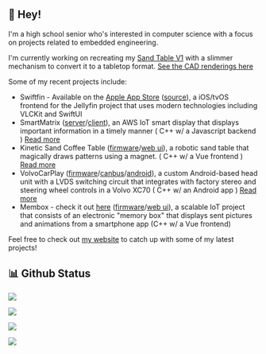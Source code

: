 ## 👋 Hey!

I'm a high school senior who's interested in computer science with a focus on projects related to embedded engineering.

I'm currently working on recreating my [Sand Table V1](https://vigue.me/posts/sand-table-project) with a slimmer mechanism to convert it to a tabletop format. [See the CAD renderings here](https://a360.co/3YDpg0P)

Some of my recent projects include:

- Swiftfin - Available on the [Apple App Store](https://apps.apple.com/ca/app/swiftfin/id1604098728) ([source](https://github.com/jellyfin/swiftfin)), a iOS/tvOS frontend for the Jellyfin project that uses modern technologies including VLCKit and SwiftUI
- SmartMatrix ([server](https://github.com/acvigue/SmartMatrixServer)/[client](https://github.com/acvigue/SmartMatrix-IDF)), an AWS IoT smart display that displays important information in a timely manner ( C++ w/ a Javascript backend ) [Read more](https://vigue.me/posts/esp32-internet-connected-smart-matrix)
- Kinetic Sand Coffee Table ([firmware](https://github.com/acvigue/RBotFirmware)/[web ui](https://github.com/acvigue/sandspa3)), a robotic sand table that magically draws patterns using a magnet. ( C++ w/ a Vue frontend ) [Read more](https://vigue.me/posts/kinetic-sand-coffee-table)
- VolvoCarPlay ([firmware](https://github.com/acvigue/VolvoCarPlay-SAMD)/[canbus](https://github.com/acvigue/VolvoCarPlay-CANBus)/[android](https://github.com/acvigue/VolvoCarPlay-APK)), a custom Android-based head unit with a LVDS switching circuit that integrates with factory stereo and steering wheel controls in a Volvo XC70 ( C++ w/ an Android app ) [Read more](https://vigue.me/posts/adding-apple-carplay-to-a-2013-volvo-xc70)
- Membox - check it out [here](https://app.membox.cc) ([firmware](https://github.com/acvigue/membox-esp32)/[web ui](https://github.com/acvigue/membox-react)), a scalable IoT project that consists of an electronic "memory box" that displays sent pictures and animations from a smartphone app (C++ w/ a Vue frontend)

Feel free to check out [my website](https://vigue.me) to catch up with some of my latest projects!

## 📊 Github Status

<p><img src="https://github-readme-stats.vercel.app/api?username=acvigue&show_icons=true&theme=chartreuse-dark&include_all_commits=true&hide=issues&count_private=true"><p>

<p><img src="https://github-readme-stats.vercel.app/api/top-langs/?username=acvigue&layout=compact&theme=chartreuse-dark&hide=css,starlark"><p>

<p><img src="https://streak-stats.demolab.com?user=acvigue&theme=dark&mode=weekly"><p>

[![](https://visitcount.itsvg.in/api?id=acvigue&icon=5&color=12)](https://visitcount.itsvg.in)
